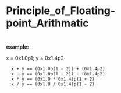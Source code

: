 # Principle_of_Floating-point_Arithmatic
#
**example:**

 x = 0x1.0p1; y = 0x1.4p2
```
  x + y == (0x1.0p(1 - 2)) + (0x1.4p2)
  x - y == (0x1.0p(1 - 2)) - (0x1.4p2)
  x * y == (0x1.0 * 0x1.4)p(1 + 2)
  x / y == (0x1.0 / 0x1.4)p(1 - 2)
